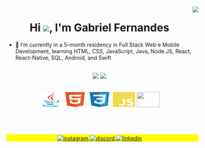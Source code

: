 <br><br>
<img align="right" height="590em"
src="https://i.imgur.com/6frrKZb.png"/>
<h1 align="center">Hi <img src="https://raw.githubusercontent.com/kaueMarques/kaueMarques/master/hi.gif" width="30px">, I'm Gabriel Fernandes</h1>


- 🌱 I’m currently in a 5-month residency in Full Stack Web e Mobile Development, learning HTML, CSS, JavaScript, Java, Node.JS, React, React-Native, SQL, Android, and Swift
<br><br>
<p align="center">
<img width="430em" src="https://github-readme-stats.vercel.app/api?username=gaabezk&show_icons=true&theme=vision-friendly-dark">
<img width="430em" src="https://github-readme-stats.vercel.app/api/top-langs/?username=gaabezk&layout=compact&theme=vision-friendly-dark">
</p>

<div style="display: inline_block" align="center"><br>
  <img align="center" height="40" width="60" src="https://raw.githubusercontent.com/devicons/devicon/master/icons/java/java-original.svg">
  <img align="center" height="40" width="60" src="https://raw.githubusercontent.com/devicons/devicon/master/icons/html5/html5-original.svg">
  <img align="center" height="40" width="60" src="https://raw.githubusercontent.com/devicons/devicon/master/icons/css3/css3-original.svg">
  <img align="center" height="40" width="60" src="https://raw.githubusercontent.com/devicons/devicon/master/icons/javascript/javascript-plain.svg">
  <img align="center" height="40" width="60" src="https://cdn.jsdelivr.net/gh/devicons/devicon/icons/git/git-original.svg">
  </div>
  
  ### 
  
<br><br>

<p align="center" style="background:yellow">
 <a href="https://instagram.com/gabrielfern__" target="_blank">
 <img align="center" height="25" width="126" src="https://img.shields.io/badge/-gabrielfern__-05122A?style=flat&logo=instagram" alt="instagram"/>
</a>
<a href="https://discord.gg/neU4Jj9h2k" target="_blank">
  <img align="center" height="25" width="100" src="https://img.shields.io/badge/-discord-05122A?style=flat&logo=discord" alt="discord"/>
</a>
<a href="https://www.linkedin.com/in/gabezk/" target="_blank">
  <img align="center" height="25" width="100" src="https://img.shields.io/badge/-gabezk-05122A?style=flat&logo=linkedin" alt="linkedin"/>
</a>

